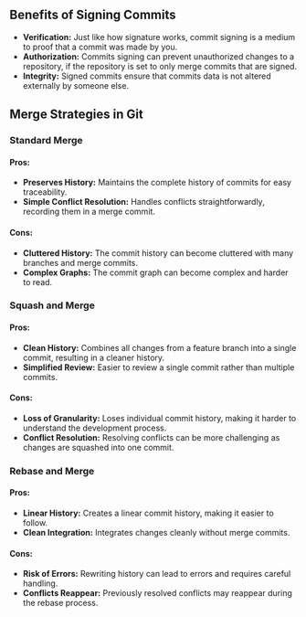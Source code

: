 ## Benefits of Signing Commits

- **Verification:** Just like how signature works, commit signing is a medium to proof that a commit was made by you.
- **Authorization:** Commits signing can prevent unauthorized changes to a repository, if the repository is set to only merge commits that are signed.
- **Integrity:** Signed commits ensure that commits data is not altered externally by someone else.

## Merge Strategies in Git

### Standard Merge

#### Pros:

- **Preserves History:** Maintains the complete history of commits for easy traceability.
- **Simple Conflict Resolution:** Handles conflicts straightforwardly, recording them in a merge commit.

#### Cons:

- **Cluttered History:** The commit history can become cluttered with many branches and merge commits.
- **Complex Graphs:** The commit graph can become complex and harder to read.

### Squash and Merge

#### Pros:

- **Clean History:** Combines all changes from a feature branch into a single commit, resulting in a cleaner history.
- **Simplified Review:** Easier to review a single commit rather than multiple commits.

#### Cons:

- **Loss of Granularity:** Loses individual commit history, making it harder to understand the development process.
- **Conflict Resolution:** Resolving conflicts can be more challenging as changes are squashed into one commit.

### Rebase and Merge

#### Pros:

- **Linear History:** Creates a linear commit history, making it easier to follow.
- **Clean Integration:** Integrates changes cleanly without merge commits.

#### Cons:

- **Risk of Errors:** Rewriting history can lead to errors and requires careful handling.
- **Conflicts Reappear:** Previously resolved conflicts may reappear during the rebase process.
